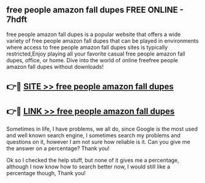 ## free people amazon fall dupes FREE ONLINE - 7hdft

free people amazon fall dupes is a popular website that offers a wide variety of free people amazon fall dupes that can be played in environments where access to free people amazon fall dupes sites is typically restricted,Enjoy playing all your favorite casual free people amazon fall dupes, office, or home. Dive into the world of online freefree people amazon fall dupes without downloads!

## 👉🔴 [SITE >> free people amazon fall dupes](http://news.freeplayer.one?title=free_people_amazon_fall_dupes&ref=FRRE)

## 👉🔴 [LINK >> free people amazon fall dupes](http://news.freeplayer.one?title=free_people_amazon_fall_dupes&ref=FREE)

Sometimes in life, I have problems, we all do, since Google is the most used and well known search engine, I sometimes search my problems and questions on it, however I am not sure how reliable is it. Can you give me the answer on a percentage? Thank you!

Ok so I checked the help stuff, but none of it gives me a percentage, although I now know how to search better now, I would still like a percentage though, Thank you!